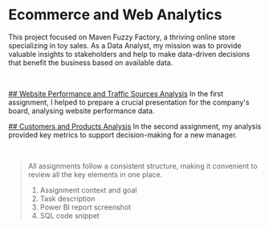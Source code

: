 # Ecommerce and Web Analytics
This project focused on Maven Fuzzy Factory, a thriving online store specializing in toy sales. As a Data Analyst, my mission was to provide valuable insights to stakeholders and help to make data-driven decisions that benefit the business based on available data.

</br>

[## Website Performance and Traffic Sources Analysis](https://github.com/gnoevoy/Ecommerce_and_Web_Analytics/blob/70886ef4d2031f3695ba70c5b6e54beb51021c49/Assignments%20/Web_analytics.md)
In the first assignment, I helped to prepare a crucial presentation for the company's board, analysing website performance data.

[## Customers and Products Analysis](#your-link-target)
In the second assignment, my analysis provided key metrics to support decision-making for a new manager.

</br>

> All assignments follow a consistent structure, making it convenient to review all the key elements in one place.
> 1. Assignment context and goal
> 2. Task description
> 3. Power BI report screenshot
> 4. SQL code snippet

